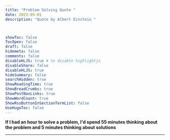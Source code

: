 ```yaml
---
title: "Problem Solving Quote "
date: 2023-05-01
description: "Quote by Albert Einstein "



showToc: false
TocOpen: false
draft: false
hidemeta: false
comments: false
disableHLJS: true # to disable highlightjs
disableShare: false
disableHLJS: true
hideSummary: false
searchHidden: true
ShowReadingTime: true
ShowBreadCrumbs: true
ShowPostNavLinks: true
ShowWordCount: true
ShowRssButtonInSectionTermList: false
UseHugoToc: false
---
```

**If I had an hour to solve a problem, I'd spend 55 minutes thinking about the problem and 5 minutes thinking about solutions**

---
